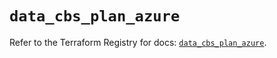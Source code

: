 # `data_cbs_plan_azure`

Refer to the Terraform Registry for docs: [`data_cbs_plan_azure`](https://registry.terraform.io/providers/purestorage-openconnect/cbs/0.11.2/docs/data-sources/plan_azure).
